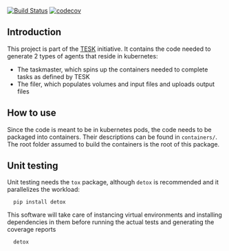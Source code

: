 [![Build Status](https://travis-ci.org/EMBL-EBI-TSI/tesk-core.svg?branch=master)](https://travis-ci.org/EMBL-EBI-TSI/tesk-core)
[![codecov](https://codecov.io/gh/EMBL-EBI-TSI/tesk-core/branch/master/graph/badge.svg)](https://codecov.io/gh/EMBL-EBI-TSI/tesk-core)

## Introduction

This project is part of the [TESK](https://github.com/EMBL-EBI-TSI/TESK) initiative.
It contains the code needed to generate 2 types of agents that reside in kubernetes:
* The taskmaster, which spins up the containers needed to complete tasks as defined by TESK
* The filer, which populates volumes and input files and uploads output files

## How to use
Since the code is meant to be in kubernetes pods, the code needs to be packaged into containers.
Their descriptions can be found in `containers/`.
The root folder assumed to build the containers is the root of this package.

## Unit testing
Unit testing needs the `tox` package, although `detox` is recommended and it parallelizes the workload:

```
  pip install detox
```

This software will take care of instancing virtual environments and installing dependencies in them before running the actual tests and generating the coverage reports

```
  detox
```
